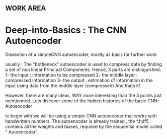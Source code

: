 
## WORK AREA ##
# Deep-into-Basics : The CNN Autoencoder

Dissection of a simpleCNN autoencoder, mostly as basis for further work 


usually :
The "bottleneck" autoencoder is used to  compress data by finding 
a  set of non linear Principal Components.
Hence, 3 parts are distinguished:
1- the input : information to be compressed
2- the middle layer : compressed information
3- the output : estimation of information in the input using data from the middle layer (compressed)
And thats it!



However, there are many ideas, WAY more interesting than the 3 points just mentionned.
Lets discover some of the hidden histories of the basic CNN-Autoencoder


to begin with we will be using a simple CNN autoencoder that works with handwritten numbers.
The autoencoder is already trained , the *.hdf5 contains all the weights
and biases, required by the sequential model called " Autoencoder".





